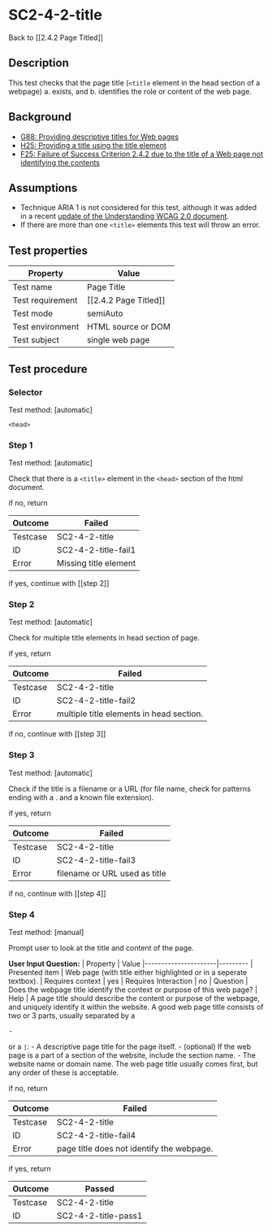 
# SC2-4-2-title 

Back to [[2.4.2 Page Titled]]


## Description
This test checks that the page title (`<title` element in the head section of a webpage) a. exists, and b. identifies the role or content of the web page.


## Background
- [G88: Providing descriptive titles for Web pages](http://www.w3.org/TR/WCAG20-TECHS/G88.html)
- [H25: Providing a title using the title element](http://www.w3.org/TR/WCAG20-TECHS/H25.html)
- [F25: Failure of Success Criterion 2.4.2 due to the title of a Web page not identifying the contents](http://www.w3.org/TR/WCAG20-TECHS/F25.html)
## Assumptions
- Technique ARIA 1 is not considered for this test, although it was added in a recent [update of the Understanding WCAG 2.0 document](http://www.w3.org/TR/2014/NOTE-UNDERSTANDING-WCAG20-20140408/complete-diff.html).
- If there are more than one `<title>` elements this test will throw an error.


## Test properties
| Property          | Value
|-------------------|----
| Test name         | Page Title
| Test requirement  | [[2.4.2 Page Titled]]
| Test mode         | semiAuto
| Test environment  | HTML source or DOM
| Test subject      | single web page


## Test procedure

### Selector
Test method: [automatic]

`<head>`

### Step 1
Test method: [automatic]

Check that there is a `<title>` element in the `<head>` section of the html document.

if no, return

| Outcome  | Failed
|----------|-----
| Testcase | SC2-4-2-title
| ID       | SC2-4-2-title-fail1
| Error    | Missing title element

if yes, continue with [[step 2]]

### Step 2
Test method: [automatic]

Check for multiple title elements in head section of page.

if yes, return

| Outcome  | Failed
|----------|-----
| Testcase | SC2-4-2-title
| ID       | SC2-4-2-title-fail2
| Error    | multiple title elements in head section.

if no, continue with [[step 3]]

### Step 3
Test method: [automatic]

Check if the title is a filename or a URL (for file name, check for patterns ending with a . and a known file extension).

if yes, return

| Outcome  | Failed
|----------|-----
| Testcase | SC2-4-2-title
| ID       | SC2-4-2-title-fail3
| Error    | filename or URL used as title

if no, continue with [[step 4]]

### Step 4
Test method: [manual]

Prompt user to look at the title and content of the page.

**User Input Question:**
| Property             | Value
|----------------------|---------
| Presented item       | Web page (with title either highlighted or in a seperate textbox).
| Requires context     | yes
| Requires Interaction | no
| Question             | Does the webpage title identify the context or purpose of this web page?
| Help                 | A page title should describe  the content or purpose of the webpage, and uniquely identify it within the website.
A good web page title consists of two or 3 parts, usually separated by a <pre>-</pre> or a `|`: - A descriptive page title for the page itself. - (optional) If the web page is a part of a section of the website, include the section name. - The website name or domain name.
The web page title usually comes first, but any order of these is acceptable.

if no, return

| Outcome  | Failed
|----------|-----
| Testcase | SC2-4-2-title
| ID       | SC2-4-2-title-fail4
| Error    | page title does not identify the webpage.

if yes, return

| Outcome  | Passed
|----------|-----
| Testcase | SC2-4-2-title
| ID       | SC2-4-2-title-pass1

